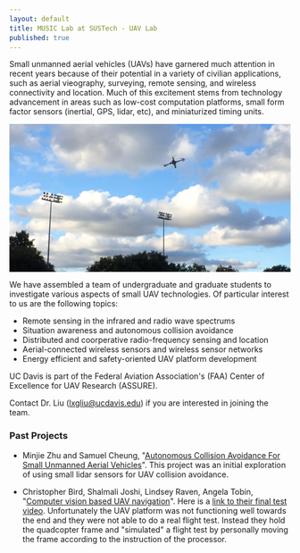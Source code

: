 ```yaml
---
layout: default
title: MUSIC Lab at SUSTech - UAV Lab
published: true
---
```


Small unmanned aerial vehicles (UAVs) have garnered much attention in recent years because of their potential in a variety of civilian applications, such as aerial vieography, surveying, remote sensing, and wireless connectivity and location. Much of this excitement stems from technology advancement in areas such as low-cost computation platforms, small form factor sensors (inertial, GPS, lidar, etc), and miniaturized timing units.

<img src = "/uav/uav.png" style = "display:block; margin-left:auto; margin-right:auto;">

We have assembled a team of undergraduate and graduate students to investigate various aspects of small UAV technologies. Of particular interest to us are the following topics:

<ul>
	<li> Remote sensing in the infrared and radio wave spectrums</li>
	<li> Situation awareness and autonomous collision avoidance </li>
	<li> Distributed and coorperative radio-frequency sensing and location</li>
	<li> Aerial-connected wireless sensors and wireless sensor networks </li>
	<li> Energy efficient and safety-oriented UAV platform development</li>
</ul>

UC Davis is part of the Federal Aviation Association's (FAA) Center of Excellence for UAV Research (ASSURE).

Contact Dr. Liu (lxgliu@ucdavis.edu) if you are interested in joining the team.

### Past Projects

* Minjie Zhu and Samuel Cheung, "[Autonomous Collision Avoidance For Small Unmanned Aerial Vehicles](/uav/2015-Minjie-and-Samuel.pdf)". This project was an initial exploration of using small lidar sensors for UAV collision avoidance.


* Christopher Bird, Shalmali Joshi, Lindsey Raven, Angela Tobin, "[Computer vision based UAV navigation](/uav/2015-EEC181.pdf)". Here is a [link to their final test video](https://www.youtube.com/watch?v=ygKTjIUttk4). Unfortunately the UAV platform was not functioning well towards the end and they were not able to do a real flight test. Instead they hold the quadcopter frame and "simulated" a flight test by personally moving the frame according to the instruction of the processor.
